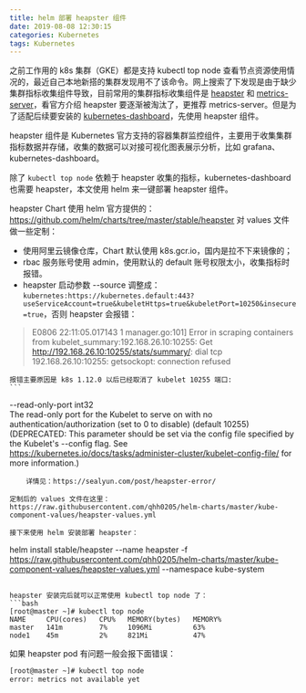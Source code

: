 ```yaml
---
title: helm 部署 heapster 组件
date: 2019-08-08 12:30:15
categories: Kubernetes
tags: Kubernetes
---
```


之前工作用的 k8s 集群（GKE）都是支持 kubectl top node 查看节点资源使用情况的，最近自己本地新搭的集群发现用不了该命令。网上搜索了下发现是由于缺少集群指标收集组件导致，目前常用的集群指标收集组件是 [heapster](https://github.com/kubernetes-retired/heapster) 和 [metrics-server](https://github.com/kubernetes-incubator/metrics-server/)，看官方介绍 heapster 要逐渐被淘汰了，更推荐 metrics-server。但是为了适配后续要安装的 [kubernetes-dashboard](https://github.com/kubernetes/dashboard)，先使用 heapster 组件。

heapster 组件是 Kubernetes 官方支持的容器集群监控组件，主要用于收集集群指标数据并存储，收集的数据可以对接可视化图表展示分析，比如 grafana、kubernetes-dashboard。

除了 `kubectl top node` 依赖于 heapster 收集的指标，kubernetes-dashboard 也需要 heapster，本文使用 helm 来一键部署 heapster 组件。

heapster Chart 使用 helm 官方提供的：https://github.com/helm/charts/tree/master/stable/heapster
对 values 文件做一些定制：
- 使用阿里云镜像仓库，Chart 默认使用 k8s.gcr.io，国内是拉不下来镜像的；
- rbac 服务账号使用 admin，使用默认的 default 账号权限太小，收集指标时报错。
- heapster 启动参数 --source 调整成：`kubernetes:https://kubernetes.default:443?useServiceAccount=true&kubeletHttps=true&kubeletPort=10250&insecure=true`，否则 heapster 会报错：
>E0806 22:11:05.017143       1 manager.go:101] Error in scraping containers from kubelet_summary:192.168.26.10:10255: Get http://192.168.26.10:10255/stats/summary/: dial tcp 192.168.26.10:10255: getsockopt: connection refused

	报错主要原因是 k8s 1.12.0 以后已经取消了 kubelet 10255 端口:
	```
 --read-only-port int32    
 The read-only port for the Kubelet to serve on with no authentication/authorization 
(set to 0 to disable) (default 10255) (DEPRECATED: 
This parameter should be set via the config file specified by the Kubelet's --config flag. 
See https://kubernetes.io/docs/tasks/administer-cluster/kubelet-config-file/ for more information.)
```
	详情见：https://sealyun.com/post/heapster-error/

定制后的 values 文件在这里：https://raw.githubusercontent.com/qhh0205/helm-charts/master/kube-component-values/heapster-values.yml 

接下来使用 helm 安装部署 heapster：
```
helm install stable/heapster --name heapster -f https://raw.githubusercontent.com/qhh0205/helm-charts/master/kube-component-values/heapster-values.yml --namespace kube-system
```

heapster 安装完后就可以正常使用 kubectl top node 了：
```bash
[root@master ~]# kubectl top node
NAME     CPU(cores)   CPU%   MEMORY(bytes)   MEMORY%
master   141m         7%     1096Mi          63%
node1    45m          2%     821Mi           47%
```
如果 heapster pod 有问题一般会报下面错误：
```bash
[root@master ~]# kubectl top node
error: metrics not available yet
```
